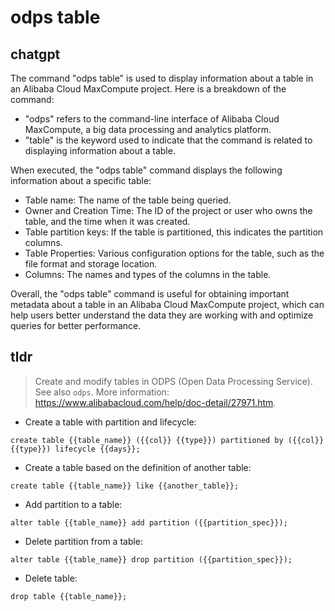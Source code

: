 # odps table 
## chatgpt 
The command "odps table" is used to display information about a table in an Alibaba Cloud MaxCompute project. Here is a breakdown of the command:

- "odps" refers to the command-line interface of Alibaba Cloud MaxCompute, a big data processing and analytics platform.
- "table" is the keyword used to indicate that the command is related to displaying information about a table.

When executed, the "odps table" command displays the following information about a specific table:

- Table name: The name of the table being queried.
- Owner and Creation Time: The ID of the project or user who owns the table, and the time when it was created.
- Table partition keys: If the table is partitioned, this indicates the partition columns.
- Table Properties: Various configuration options for the table, such as the file format and storage location.
- Columns: The names and types of the columns in the table.

Overall, the "odps table" command is useful for obtaining important metadata about a table in an Alibaba Cloud MaxCompute project, which can help users better understand the data they are working with and optimize queries for better performance. 

## tldr 
 
> Create and modify tables in ODPS (Open Data Processing Service).
> See also `odps`.
> More information: <https://www.alibabacloud.com/help/doc-detail/27971.htm>.

- Create a table with partition and lifecycle:

`create table {{table_name}} ({{col}} {{type}}) partitioned by ({{col}} {{type}}) lifecycle {{days}};`

- Create a table based on the definition of another table:

`create table {{table_name}} like {{another_table}};`

- Add partition to a table:

`alter table {{table_name}} add partition ({{partition_spec}});`

- Delete partition from a table:

`alter table {{table_name}} drop partition ({{partition_spec}});`

- Delete table:

`drop table {{table_name}};`
